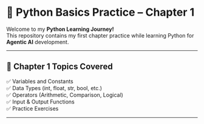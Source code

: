 # 🐍 Python Basics Practice – Chapter 1

Welcome to my **Python Learning Journey!**  
This repository contains my first chapter practice while learning Python for **Agentic AI** development.

---

## 📘 Chapter 1 Topics Covered
✅ Variables and Constants  
✅ Data Types (int, float, str, bool, etc.)  
✅ Operators (Arithmetic, Comparison, Logical)  
✅ Input & Output Functions  
✅ Practice Exercises  

---
